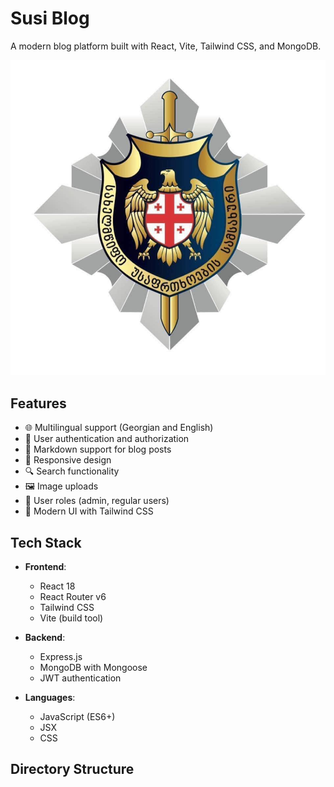 # Susi Blog

A modern blog platform built with React, Vite, Tailwind CSS, and MongoDB.

![Susi Blog Screenshot](src/assets/images/susi.jpg)

## Features

- 🌐 Multilingual support (Georgian and English)
- 🔐 User authentication and authorization
- 📝 Markdown support for blog posts
- 📱 Responsive design
- 🔍 Search functionality
- 🖼️ Image uploads
- 👤 User roles (admin, regular users)
- 🎨 Modern UI with Tailwind CSS

## Tech Stack

- **Frontend**:
  - React 18
  - React Router v6
  - Tailwind CSS
  - Vite (build tool)
  
- **Backend**:
  - Express.js
  - MongoDB with Mongoose
  - JWT authentication
  
- **Languages**:
  - JavaScript (ES6+)
  - JSX
  - CSS

## Directory Structure

